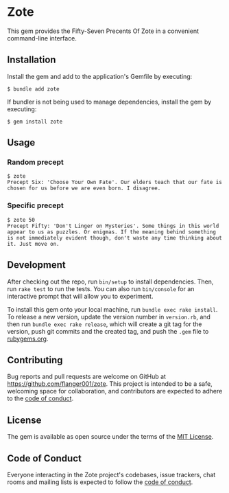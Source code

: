# Zote

This gem provides the Fifty-Seven Precents Of Zote in a convenient command-line interface.

## Installation

Install the gem and add to the application's Gemfile by executing:

    $ bundle add zote

If bundler is not being used to manage dependencies, install the gem by executing:

    $ gem install zote

## Usage

### Random precept

```shell
$ zote
Precept Six: 'Choose Your Own Fate'. Our elders teach that our fate is chosen for us before we are even born. I disagree.

```

### Specific precept

```shell
$ zote 50
Precept Fifty: 'Don't Linger on Mysteries'. Some things in this world appear to us as puzzles. Or enigmas. If the meaning behind something is not immediately evident though, don't waste any time thinking about it. Just move on.

```

## Development

After checking out the repo, run `bin/setup` to install dependencies. Then, run `rake test` to run the tests. You can also run `bin/console` for an interactive prompt that will allow you to experiment.

To install this gem onto your local machine, run `bundle exec rake install`. To release a new version, update the version number in `version.rb`, and then run `bundle exec rake release`, which will create a git tag for the version, push git commits and the created tag, and push the `.gem` file to [rubygems.org](https://rubygems.org).

## Contributing

Bug reports and pull requests are welcome on GitHub at https://github.com/flanger001/zote. This project is intended to be a safe, welcoming space for collaboration, and contributors are expected to adhere to the [code of conduct](https://github.com/flanger001/zote/blob/main/CODE_OF_CONDUCT.md).

## License

The gem is available as open source under the terms of the [MIT License](https://opensource.org/licenses/MIT).

## Code of Conduct

Everyone interacting in the Zote project's codebases, issue trackers, chat rooms and mailing lists is expected to follow the [code of conduct](https://github.com/flanger001/zote/blob/main/CODE_OF_CONDUCT.md).
